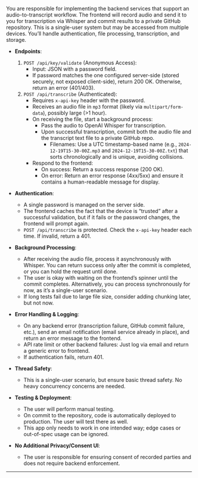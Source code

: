 You are responsible for implementing the backend services that support an audio-to-transcript workflow. The frontend will record audio and send it to you for transcription via Whisper and commit results to a private GitHub repository. This is a single-user system but may be accessed from multiple devices. You’ll handle authentication, file processing, transcription, and storage.

- **Endpoints**:
    1. `POST /api/key/validate` (Anonymous Access):
        - Input: JSON with a password field.
        - If password matches the one configured server-side (stored securely, not exposed client-side), return 200 OK. Otherwise, return an error (401/403).
    2. `POST /api/transcribe` (Authenticated):
        - Requires `x-api-key` header with the password.
        - Receives an audio file in `mp3` format (likely via `multipart/form-data`), possibly large (>1 hour).
        - On receiving the file, start a background process:
            - Pass the audio to OpenAI Whisper for transcription.
            - Upon successful transcription, commit both the audio file and the transcript text file to a private GitHub repo.
                - Filenames: Use a UTC timestamp-based name (e.g., `2024-12-19T15-30-00Z.mp3` and `2024-12-19T15-30-00Z.txt`) that sorts chronologically and is unique, avoiding collisions.
        - Respond to the frontend:
            - On success: Return a success response (200 OK).
            - On error: Return an error response (4xx/5xx) and ensure it contains a human-readable message for display.

- **Authentication**:
    - A single password is managed on the server side.
    - The frontend caches the fact that the device is “trusted” after a successful validation, but if it fails or the password changes, the frontend will prompt again.
    - `POST /api/transcribe` is protected. Check the `x-api-key` header each time. If invalid, return a 401.

- **Background Processing**:
    - After receiving the audio file, process it asynchronously with Whisper. You can return success only after the commit is completed, or you can hold the request until done.
    - The user is okay with waiting on the frontend’s spinner until the commit completes. Alternatively, you can process synchronously for now, as it’s a single-user scenario.
    - If long tests fail due to large file size, consider adding chunking later, but not now.

- **Error Handling & Logging**:
    - On any backend error (transcription failure, GitHub commit failure, etc.), send an email notification (email service already in place), and return an error message to the frontend.
    - API rate limit or other backend failures: Just log via email and return a generic error to frontend.
    - If authentication fails, return 401.

- **Thread Safety**:
    - This is a single-user scenario, but ensure basic thread safety. No heavy concurrency concerns are needed.

- **Testing & Deployment**:
    - The user will perform manual testing.
    - On commit to the repository, code is automatically deployed to production. The user will test there as well.
    - This app only needs to work in one intended way; edge cases or out-of-spec usage can be ignored.

- **No Additional Privacy/Consent UI**:
    - The user is responsible for ensuring consent of recorded parties and does not require backend enforcement.

---

